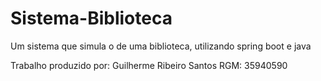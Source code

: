 # Sistema-Biblioteca
Um sistema que simula o de uma biblioteca, utilizando spring boot e java

Trabalho produzido por:
Guilherme Ribeiro Santos RGM: 35940590
